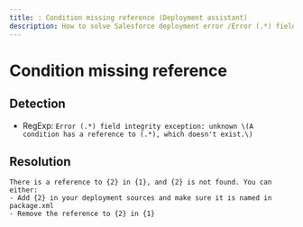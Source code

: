 ```yaml
---
title: : Condition missing reference (Deployment assistant)
description: How to solve Salesforce deployment error /Error (.*) field integrity exception: unknown \(A condition has a reference to (.*), which doesn't exist.\)/gm
---
```

<!-- markdownlint-disable MD013 -->
# Condition missing reference

## Detection

- RegExp: `Error (.*) field integrity exception: unknown \(A condition has a reference to (.*), which doesn't exist.\)`

## Resolution

```shell
There is a reference to {2} in {1}, and {2} is not found. You can either:
- Add {2} in your deployment sources and make sure it is named in package.xml
- Remove the reference to {2} in {1}

```

